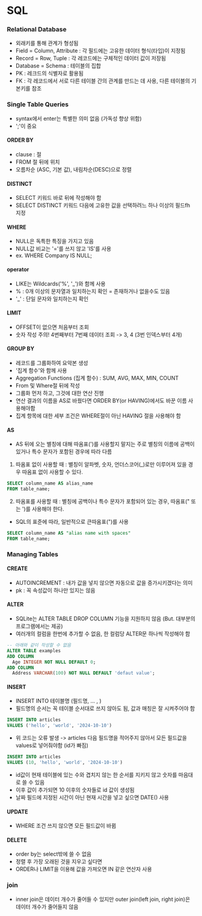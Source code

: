# SQL

### Relational Database
- 외래키를 통해 관계가 형성됨
- Field = Column, Attribute : 각 필드에는 고유한 데이터 형식(타입)이 지정됨
- Record = Row, Tuple : 각 레코드에는 구체적인 데이터 값이 저장됨
- Database = Schema : 테이블의 집합
- PK : 레크드의 식별자로 활용됨
- FK : 각 레코드에서 서로 다른 테이블 간의 관계를 만드는 데 사용, 다른 테이블의 기본키를 참조

### Single Table Queries
- syntax에서 enter는 특별한 의미 없음 (가독성 향상 위함)
- ';'이 중요

#### ORDER BY
- clause : 절
- FROM 절 뒤에 위치
- 오름차순 (ASC, 기본 값), 내림차순(DESC)으로 정렬

#### DISTINCT
- SELECT 키워드 바로 뒤에 작성해야 함
- SELECT DISTINCT 키워드 다음에 고유한 값을 선택하려느 하나 이상의 필드fh 지정

#### WHERE
- NULL은 독특한 특징을 가지고 있음
- NULL값 비교는 '='를 쓰지 않고 'IS'를 사용
- ex. WHERE Company IS NULL;

#### operator
- LIKE는 Wildcards('%', '_')와 함께 사용
- % : 0개 이상의 문자열과 일치하는지 확인 = 존재하거나 없을수도 있음
- '_' : 단일 문자와 일치하는지 확인

#### LIMIT
- OFFSET이 없으면 처음부터 조회
- 숫자 작성 주의! 4번째부터 7번째 데이터 조회 -> 3, 4 (3번 인덱스부터 4개)

#### GROUP BY
- 레코드를 그룹화하여 요악본 생성
- '집계 함수'와 함께 사용
- Aggregation Functions (집계 함수) : SUM, AVG, MAX, MIN, COUNT
- From 및 Where절 뒤에 작성
- 그룹화 먼저 하고, 그것에 대한 연산 진행
- 연산 결과의 이름을 AS로 바꿨다면 ORDER BY(or HAVING)에서도 바꾼 이름 사용해야함
- 집계 항목에 대한 세부 조건은 WHERE절이 아닌 HAVING 절을 사용해야 함

#### AS
- AS 뒤에 오는 별칭에 대해 따옴표(')를 사용할지 말지는 주로 별칭의 이름에 공백이 있거나 특수 문자가 포함된 경우에 따라 다름
1. 따옴표 없이 사용할 때
  : 별칭이 알파벳, 숫자, 언더스코어(_)로만 이루어져 있을 경우 따옴표 없이 사용할 수 있다.
```sql
SELECT column_name AS alias_name
FROM table_name;
```
2. 따옴표를 사용할 때
  : 별칭에 공백이나 특수 문자가 포함되어 있는 경우, 따옴표(" 또는 ')를 사용해야 한다.
  - SQL의 표준에 따라, 일반적으로 큰따옴표(")를 사용
```sql
SELECT column_name AS "alias name with spaces"
FROM table_name;
```

### Managing Tables
#### CREATE
- AUTOINCREMENT : 내가 값을 넣지 않으면 자동으로 값을 증가시키겠다는 의미
- pk : 꼭 속성값이 하나만 있지는 않음

#### ALTER
- SQLite는 ALTER TABLE DROP COLUMN 기능을 지원하지 않음 (But. 대부분의 프로그램에서는 제공)
- 여러개의 컬럼을 한번에 추가할 수 없음, 한 컬럼당 ALTER문 하나씩 작성해야 함
```sql
-- 아래와 같이 작성할 수 없음
ALTER TABLE examples
ADD COLUMN
  Age INTEGER NOT NULL DEFAULT 0;
ADD COLUMN
  Address VARCHAR(100) NOT NULL DEFAULT 'defaut value';
```

#### INSERT
- INSERT INTO 테이블명 (필드명, ... , )
- 필드명의 순서는 꼭 테이블 순서대로 쓰지 않아도 됨, 값과 매칭은 잘 시켜주어야 함
```sql
INSERT INTO articles
VALUES ('hello', 'world', '2024-10-10')
```
- 위 코드는 오류 발생 -> articles 다음 필드명을 적어주지 않아서 모든 필드값을 values로 넣어줘야함 (id가 빠짐)
```sql
INSERT INTO articles
VALUES (10, 'hello', 'world', '2024-10-10')
```
- id값이 현재 테이블에 있는 수와 겹치지 않는 한 순서를 지키지 않고 숫자를 마음대로 쓸 수 있음
- 이후 값이 추가되면 10 이후의 숫자들로 id 값이 생성됨
- 날짜 필드에 지정된 시간이 아닌 현재 시간을 넣고 싶으면 DATE() 사용

#### UPDATE
- WHERE 조건 쓰지 않으면 모든 필드값이 바뀜

#### DELETE
- order by는 select밖에 쓸 수 없음
- 정렬 후 가장 오래된 것을 지우고 싶다면
- ORDER나 LIMIT을 이용해 값을 가져오면 IN 같은 연산자 사용

### join
- inner join은 데이터 개수가 줄어들 수 있지만 outer join(left join, right join)은 데이터 개수가 줄어들지 않음